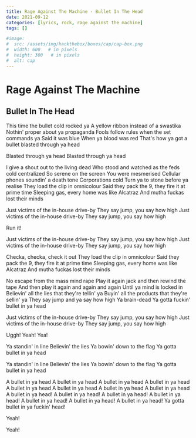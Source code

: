 ```yaml
---
title: Rage Against The Machine - Bullet In The Head
date: 2021-09-12
categories: [lyrics, rock, rage against the machine]
tags: []

#image:
#  src: /assets/img/hackthebox/boxes/cap/cap-box.png
#  width: 600   # in pixels
#  height: 300   # in pixels
#  alt: cap
---
```

# Rage Against The Machine
## Bullet In The Head

This time the bullet cold rocked ya
A yellow ribbon instead of a swastika
Nothin' proper about ya propaganda
Fools follow rules when the set commands ya
Said it was blue
When ya blood was red
That's how ya got a bullet blasted through ya head

Blasted through ya head
Blasted through ya head

I give a shout out to the living dead
Who stood and watched as the feds cold centralized
So serene on the screen
You were mesmerised
Cellular phones soundin' a death tone
Corporations cold
Turn ya to stone before ya realise
They load the clip in omnicolour
Said they pack the 9, they fire it at prime time
Sleeping gas, every home was like Alcatraz
And mutha fuckas lost their minds

Just victims of the in-house drive-by
They say jump, you say how high
Just victims of the in-house drive-by
They say jump, you say how high

Run it!

Just victims of the in-house drive-by
They say jump, you say how high
Just victims of the in-house drive-by
They say jump, you say how high

Checka, checka, check it out
They load the clip in omnicolour
Said they pack the 9, they fire it at prime time
Sleeping gas, every home was like Alcatraz
And mutha fuckas lost their minds

No escape from the mass mind rape
Play it again jack and then rewind the tape
And then play it again and again and again
Until ya mind is locked in
Believin' all the lies that they're tellin' ya
Buyin' all the products that they're sellin' ya
They say jump and ya say how high
Ya brain-dead
Ya gotta fuckin' bullet in ya head

Just victims of the in-house drive-by
They say jump, you say how high
Just victims of the in-house drive-by
They say jump, you say how high

Uggh! Yeah! Yea!

Ya standin' in line
Believin' the lies
Ya bowin' down to the flag
Ya gotta bullet in ya head

Ya standin' in line
Believin' the lies
Ya bowin' down to the flag
Ya gotta bullet in ya head

A bullet in ya head
A bullet in ya head
A bullet in ya head
A bullet in ya head
A bullet in ya head
A bullet in ya head
A bullet in ya head
A bullet in ya head
A bullet in ya head!
A bullet in ya head!
A bullet in ya head!
A bullet in ya head!
A bullet in ya head!
A bullet in ya head!
A bullet in ya head!
Ya gotta bullet in ya fuckin' head!

Yeah!

Yeah!
